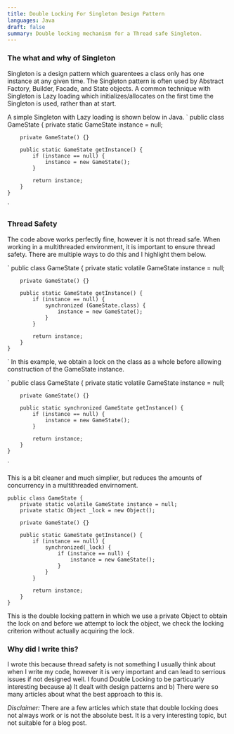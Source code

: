 ```yaml
---
title: Double Locking For Singleton Design Pattern
languages: Java
draft: false
summary: Double locking mechanism for a Thread safe Singleton.
---
```


### The what and why of Singleton
Singleton is a design pattern which guarentees a class only has one instance at any given time. The Singleton pattern is often used by Abstract Factory, Builder, Facade, and State objects. A common technique with Singleton is Lazy loading which initializes/allocates on the first time the Singleton is used, rather than at start. 

A simple Singleton with Lazy loading is shown below in Java.
 `
    public class GameState {
        private static GameState instance = null;

        private GameState() {}

        public static GameState getInstance() {
            if (instance == null) {
                instance = new GameState();
            }

            return instance;
        }
    }
` 

### Thread Safety
The code above works perfectly fine, however it is not thread safe. When working in a multithreaded environment, it is important to ensure thread safety. There are multiple ways to do this and I highlight them below.

 `
    public class GameState {
        private static volatile GameState instance = null;

        private GameState() {}

        public static GameState getInstance() {
            if (instance == null) {
                synchronized (GameState.class) {
                    instance = new GameState();  
                }
            }

            return instance;
        }
    }
` 
In this example, we obtain a lock on the class as a whole before allowing construction of the GameState instance. 

 `
    public class GameState {
        private static volatile GameState instance = null;

        private GameState() {}

        public static synchronized GameState getInstance() {
            if (instance == null) {
                instance = new GameState();
            }

            return instance;
        }
    }
` 

This is a bit cleaner and much simplier, but reduces the amounts of concurrency in a multithreaded envirnoment.


    public class GameState {
        private static volatile GameState instance = null;
        private static Object _lock = new Object();

        private GameState() {}

        public static GameState getInstance() {
            if (instance == null) {
                synchronized(_lock) {
                    if (instance == null) {
                        instance = new GameState();
                    }
                }
            }

            return instance;
        }
    } 
This is the double locking pattern in which we use a private Object to obtain the lock on and before we attempt to lock the object, we check the locking criterion without actually acquiring the lock. 


### Why did I write this?

I wrote this because thread safety is not something I usually think about when I write my code, however it is very important and can lead to serrious issues if not designed well. I found Double Locking to be particuarly interesting because a) It dealt with design patterns and b) There were so many articles about what the best approach to this is.

*Disclaimer:* There are a few articles which state that double locking does not always work or is not the absolute best. It is a very interesting topic, but not suitable for a blog post.